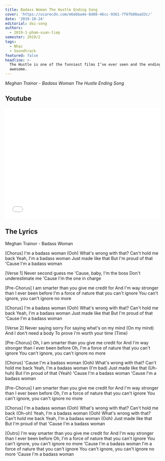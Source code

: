 ```yaml
---
title: Badass Woman The Hustle Ending Song
cover: 'https://ucarecdn.com/e6ebba4e-8d60-46cc-9361-7f6fb08aad3c/'
date: '2019-10-24'
editorial: doi-song
authors:
  - 2019-1-pham-xuan-tiep
semester: 2019/2
tags:
  - Nhạc
  - Soundtrack
featured: false
headline: >-
  The Hustle is one of the funniest films I’ve ever seen and the ending music is
  awesome.
---
```

*Meghan Trainor - Badass Woman The Hustle Ending Song*

## Youtube

<iframe style="border: 0; width: 100%; height: 360px;" wmode="transparent" src="//www.youtube.com/embed/z6tjkL1kZBI?autoplay=1&cc_load_policy=1" frameborder="0" allow="autoplay; encrypted-media" allowfullscreen>
</iframe>

## The Lyrics

Meghan Trainor - Badass Woman

[Chorus]
I'm a badass woman (Ooh)
What's wrong with that?
Can't hold me back
Yeah, I'm a badass woman
Just made like that
But I'm proud of that
'Cause I'm a badass woman

[Verse 1]
Never second guess me
'Cause, baby, I'm the boss
Don't underestimate me
'Cause I'm the one in charge

[Pre-Chorus]
I am smarter than you give me credit for
And I'm way stronger than I ever been before
I'm a force of nature that you can't ignore
You can't ignore, you can't ignore no more

[Chorus]
I'm a badass woman (Ooh)
What's wrong with that?
Can't hold me back
Yeah, I'm a badass woman
Just made like that
But I'm proud of that
'Cause I'm a badass woman

[Verse 2]
Never saying sorry
For saying what's on my mind (On my mind)
And I don't need a body
To prove I'm worth your time (Time)

[Pre-Chorus]
Oh, I am smarter than you give me credit for
And I'm way stronger than I ever been before
Oh, I'm a force of nature that you can't ignore
You can't ignore, you can't ignore no more

[Chorus]
'Cause I'm a badass woman (Ooh)
What's wrong with that?
Can't hold me back
Yeah, I'm a badass woman (I'm bad)
Just made like that (Uh-huh)
But I'm proud of that (Yeah)
'Cause I'm a badass woman
'Cause I'm a badass woman

[Pre-Chorus]
I am smarter than you give me credit for
And I'm way stronger than I ever been before
Oh, I'm a force of nature that you can't ignore
You can't ignore, you can't ignore no more

[Chorus]
I'm a badass woman (Ooh)
What's wrong with that?
Can't hold me back (Oh-oh)
Yeah, I'm a badass woman (Ooh)
What's wrong with that?
Can't hold me back
Yeah, I'm a badass woman (Ooh)
Just made like that
But I'm proud of that
'Cause I'm a badass woman

[Outro]
I'm way smarter than you give me credit for
And I'm way stronger than I ever been before
Oh, I'm a force of nature that you can't ignore
You can't ignore, you can't ignore no more
'Cause I'm a badass woman
I'm a force of nature that you can't ignore
You can't ignore, you can't ignore no more
'Cause I'm a badass woman
